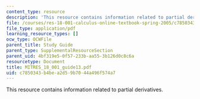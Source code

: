 ```yaml
---
content_type: resource
description: 'This resource contains information related to partial derivatives. '
file: /courses/res-18-001-calculus-online-textbook-spring-2005/c7850343b4bea2d59b7044a496f574a7_MITRES_18_001_guide13.pdf
file_type: application/pdf
learning_resource_types: []
ocw_type: OCWFile
parent_title: Study Guide
parent_type: SupplementalResourceSection
parent_uid: 4bf319e5-0f57-233b-aa55-3b126d0c8c6a
resourcetype: Document
title: MITRES_18_001_guide13.pdf
uid: c7850343-b4be-a2d5-9b70-44a496f574a7
---
```

This resource contains information related to partial derivatives. 

